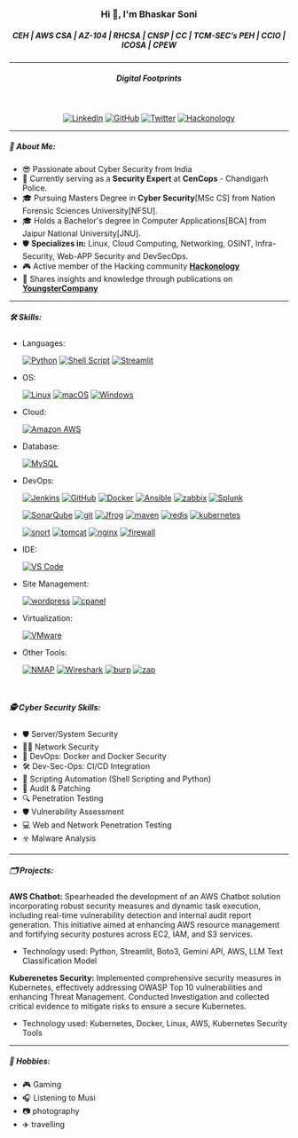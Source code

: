 <div align="center">

<h3>Hi 👋, I'm Bhaskar Soni</h3>

<h5>CEH | AWS CSA | AZ-104 | RHCSA | CNSP | CC | TCM-SEC’s PEH | CCIO | ICOSA | CPEW</h5>
</div>

--------------------------------------------------------------------------------------------------

<div align="center">
<h5>Digital Footprints</h5>
<br>

[![LinkedIn](https://img.shields.io/badge/LinkedIn-0A66C2?style=for-the-badge&logo=linkedin&logoColor=white)](https://www.linkedin.com/in/sonibhaskar)
[![GitHub](https://img.shields.io/badge/GitHub-181717?style=for-the-badge&logo=github&logoColor=white)](https://github.com/Bhaskar-Soni)
[![Twitter](https://img.shields.io/badge/X-000000?style=for-the-badge&logo=x&logoColor=white)](https://twitter.com/mr_bhaskarsoni)
[![Hackonology](https://img.shields.io/badge/Website-21759B?style=for-the-badge&logo=link&logoColor=white)](https://hackonology.com/forum)

</div>

--------------------------------------------------------------------------------------------------

<h5>🚀 About Me:</h5>

- 😎 Passionate about Cyber Security from India
- 💼 Currently serving as a **Security Expert** at **CenCops** - Chandigarh Police.
- 🎓 Pursuing Masters Degree in **Cyber Security**[MSc CS] from Nation Forensic Sciences University[NFSU].
- 🎓 Holds a Bachelor's degree in Computer Applications[BCA] from Jaipur National University[JNU].
- 🛡️ **Specializes in:** Linux, Cloud Computing, Networking, OSINT, Infra-Security, Web-APP Security and DevSecOps.
- 🎮 Active member of the Hacking community **[Hackonology](https://hackonology.com/forum)**
- 📝 Shares insights and knowledge through publications on **[YoungsterCompany](https://youngstercompany.com/blogs/)**

--------------------------------------------------------------------------------------------------

<h5>🛠️ Skills:</h5>

- Languages:

  [![Python](https://img.shields.io/badge/Python-FFD43B?style=for-the-badge&logo=python&logoColor=blue)](https://www.python.org)
  [![Shell Script](https://img.shields.io/badge/Shell_Script-121011?style=for-the-badge&logo=gnu-bash&logoColor=white)](https://www.gnu.org/software/bash/)
  [![Streamlit](https://img.shields.io/badge/Streamlit-FF4B4B?style=for-the-badge&logo=Streamlit&logoColor=white)](https://www.streamlit.io/)

- OS:

  [![Linux](https://img.shields.io/badge/Linux-FCC624?style=for-the-badge&logo=linux&logoColor=black)](https://www.linux.org/)
  [![macOS](https://img.shields.io/badge/mac%20os-000000?style=for-the-badge&logo=apple&logoColor=white)](https://www.apple.com/macos/)
  [![Windows](https://img.shields.io/badge/Windows-0078D6?style=for-the-badge&logo=windows&logoColor=white)](https://www.microsoft.com/windows/)

- Cloud:

  [![Amazon AWS](https://img.shields.io/badge/Amazon_AWS-FF9900?style=for-the-badge&logo=amazonaws&logoColor=white)](https://aws.amazon.com/)

- Database:

  [![MySQL](https://img.shields.io/badge/MySQL-4479A1?style=for-the-badge&logo=mysql&logoColor=white)](https://www.mysql.com/)

- DevOps:

  [![Jenkins](https://img.shields.io/badge/Jenkins-0052CC?style=for-the-badge&logo=Jenkins&logoColor=white)](https://www.jenkins.io/)
  [![GitHub](https://img.shields.io/badge/GitHub-181717?style=for-the-badge&logo=github&logoColor=white)](https://github.com/)
  [![Docker](https://img.shields.io/badge/Docker-2496ED?style=for-the-badge&logo=docker&logoColor=white)](https://www.docker.com/)
  [![Ansible](https://img.shields.io/badge/Ansible-000000?style=for-the-badge&logo=ansible&logoColor=white)](https://www.ansible.com/)
  [![zabbix](https://img.shields.io/badge/zabbix-FF9900?style=for-the-badge&logo=zabbix&logoColor=white)](https://www.zabbix.com/)
  [![Splunk](https://img.shields.io/badge/Splunk-000000?style=for-the-badge&logo=Splunk&logoColor=white)](https://www.splunk.com/)
  
  [![SonarQube](https://img.shields.io/badge/SonarQube-FF9900?style=for-the-badge&logo=SonarQube&logoColor=white)](https://www.sonarqube.org/)
  [![git](https://img.shields.io/badge/git-000000?style=for-the-badge&logo=git&logoColor=white)](https://git-scm.com/)
  [![Jfrog](https://img.shields.io/badge/JFrog-FF9900?style=for-the-badge&logo=JFrog&logoColor=white)](https://www.jfrog.com/)
  [![maven](https://img.shields.io/badge/maven-000000?style=for-the-badge&logo=maven&logoColor=white)](https://maven.apache.org/)
  [![redis](https://img.shields.io/badge/redis-000000?style=for-the-badge&logo=redis&logoColor=white)](https://redis.io/)
  [![kubernetes](https://img.shields.io/badge/kubernetes-000000?style=for-the-badge&logo=kubernetes&logoColor=white)](https://kubernetes.io/)

  [![snort](https://img.shields.io/badge/snort-000000?style=for-the-badge&logo=snort&logoColor=white)](https://www.snort.org/)
  [![tomcat](https://img.shields.io/badge/tomcat-FF9900?style=for-the-badge&logo=tomcat&logoColor=white)](https://tomcat.apache.org/)
  [![nginx](https://img.shields.io/badge/nginx-000000?style=for-the-badge&logo=nginx&logoColor=white)](https://nginx.org/)
  [![firewall](https://img.shields.io/badge/firewall-000000?style=for-the-badge&logo=firewall&logoColor=white)](https://en.wikipedia.org/wiki/Firewall)
  

- IDE:

  [![VS Code](https://img.shields.io/badge/Visual%20Studio%20Code-0078D6?style=for-the-badge&logo=visual%20studio%20code&logoColor=white)](https://code.visualstudio.com/)

- Site Management:

  [![wordpress](https://img.shields.io/badge/wordpress-0078D6?style=for-the-badge&logo=wordpress&logoColor=white)](https://wordpress.org/)
  [![cpanel](https://img.shields.io/badge/cPanel-0078D6?style=for-the-badge&logo=cPanel&logoColor=white)](https://cpanel.net/)

- Virtualization:

  [![VMware](https://img.shields.io/badge/VMware-4479A1?style=for-the-badge&logo=VMware&logoColor=white)](https://www.vmware.com/)

- Other Tools:

  [![NMAP](https://img.shields.io/badge/NMAP-FF9900?style=for-the-badge&logo=NMAP&logoColor=white)](https://nmap.org/)
  [![Wireshark](https://img.shields.io/badge/Wireshark-FF9900?style=for-the-badge&logo=Wireshark&logoColor=white)](https://www.wireshark.org/)
  [![burp](https://img.shields.io/badge/burp-FF9900?style=for-the-badge&logo=burp&logoColor=white)](https://portswigger.net/burp/)
  [![zap](https://img.shields.io/badge/zap-FF9900?style=for-the-badge&logo=zap&logoColor=white)](https://www.zaproxy.org/)

<br>

<h5>🕵️ Cyber Security Skills:</h5>

  - 🛡️ Server/System Security 
  - 👨‍💻 Network Security
  - 🐳 DevOps: Docker and Docker Security
  - 🛠️ Dev-Sec-Ops: CI/CD Integration
  - 🤖 Scripting Automation (Shell Scripting and Python)
  - 🔐 Audit & Patching
  - 🔍 Penetration Testing
  - 🛡️ Vulnerability Assessment
  - 💻 Web and Network Penetration Testing
  - ☣️ Malware Analysis

--------------------------------------------------------------------------------------------------

<h5>🗂️ Projects:</h5>

  **AWS Chatbot:** Spearheaded the development of an AWS Chatbot solution incorporating robust security measures and dynamic task execution, including real-time vulnerability detection and internal audit report generation. This initiative aimed at enhancing AWS resource management and fortifying security postures across EC2, IAM, and S3 services.
  - Technology used: Python, Streamlit, Boto3, Gemini API, AWS, LLM Text Classification Model
  
  **Kuberenetes Security:** Implemented comprehensive security measures in Kubernetes, effectively addressing OWASP Top 10 vulnerabilities and enhancing Threat Management. Conducted Investigation and collected critical evidence to mitigate risks to ensure a secure Kubernetes.
  - Technology used: Kubernetes, Docker, Linux, AWS, Kubernetes Security Tools

--------------------------------------------------------------------------------------------------

<h5>🎨 Hobbies:</h5>

  - 🎮 Gaming
  - 🎧 Listening to Musi
  - 📷 photography
  - ✈️ travelling
